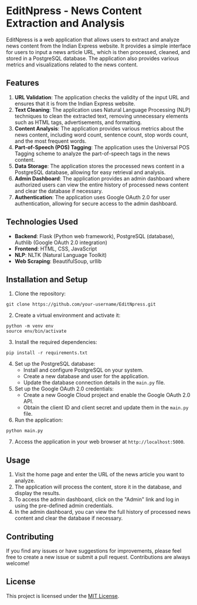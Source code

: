 
# EditNpress - News Content Extraction and Analysis

EditNpress is a web application that allows users to extract and analyze news content from the Indian Express website. It provides a simple interface for users to input a news article URL, which is then processed, cleaned, and stored in a PostgreSQL database. The application also provides various metrics and visualizations related to the news content.

## Features

1. **URL Validation**: The application checks the validity of the input URL and ensures that it is from the Indian Express website.
2. **Text Cleaning**: The application uses Natural Language Processing (NLP) techniques to clean the extracted text, removing unnecessary elements such as HTML tags, advertisements, and formatting.
3. **Content Analysis**: The application provides various metrics about the news content, including word count, sentence count, stop words count, and the most frequent words.
4. **Part-of-Speech (POS) Tagging**: The application uses the Universal POS Tagging scheme to analyze the part-of-speech tags in the news content.
5. **Data Storage**: The application stores the processed news content in a PostgreSQL database, allowing for easy retrieval and analysis.
6. **Admin Dashboard**: The application provides an admin dashboard where authorized users can view the entire history of processed news content and clear the database if necessary.
7. **Authentication**: The application uses Google OAuth 2.0 for user authentication, allowing for secure access to the admin dashboard.

## Technologies Used

- **Backend**: Flask (Python web framework), PostgreSQL (database), Authlib (Google OAuth 2.0 integration)
- **Frontend**: HTML, CSS, JavaScript
- **NLP**: NLTK (Natural Language Toolkit)
- **Web Scraping**: BeautifulSoup, urllib

## Installation and Setup

1. Clone the repository:
```
git clone https://github.com/your-username/EditNpress.git
```
2. Create a virtual environment and activate it:
```
python -m venv env
source env/bin/activate
```
3. Install the required dependencies:
```
pip install -r requirements.txt
```
4. Set up the PostgreSQL database:
   - Install and configure PostgreSQL on your system.
   - Create a new database and user for the application.
   - Update the database connection details in the `main.py` file.
5. Set up the Google OAuth 2.0 credentials:
   - Create a new Google Cloud project and enable the Google OAuth 2.0 API.
   - Obtain the client ID and client secret and update them in the `main.py` file.
6. Run the application:
```
python main.py
```
7. Access the application in your web browser at `http://localhost:5000`.

## Usage

1. Visit the home page and enter the URL of the news article you want to analyze.
2. The application will process the content, store it in the database, and display the results.
3. To access the admin dashboard, click on the "Admin" link and log in using the pre-defined admin credentials.
4. In the admin dashboard, you can view the full history of processed news content and clear the database if necessary.

## Contributing

If you find any issues or have suggestions for improvements, please feel free to create a new issue or submit a pull request. Contributions are always welcome!

## License

This project is licensed under the [MIT License](LICENSE).
